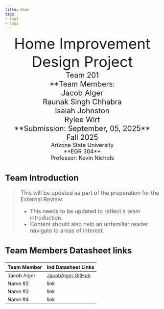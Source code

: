 ```yaml
---
title: Home
tags:
- tag1
- tag2
---
```

<center>
<font size="8">Home Improvement Design Project<br>
<font size="5">Team 201<br>
**Team Members:<br>
Jacob Alger<br>
Raunak Singh Chhabra<br>
Isaiah Johnston<br>
Rylee Wirt<br>
**Submission: September, 05, 2025**<br>
Fall 2025<br>
<font size="4">Arizona State University<br>
**EGR 304**<br>
Professor: Kevin Nichols<br>
  

</center>

## Team Introduction
> This will be updated as part of the preparation for the External Review.<br>
>    * This needs to be updated to reflect a team introduction.<br>
>    * Content should also help an unfamiliar reader navigate to areas of interest.


## Team Members Datasheet links

| **Team Member**        |**Ind Datasheet Links** |
| ---------------------- | -----------------------|
| Jacob Alger            | [JacobAlger.GitHub](https://jacob-alger.github.io/)|
| Name #2                | link |
| Name #3                | link |
| Name #4                | link |
